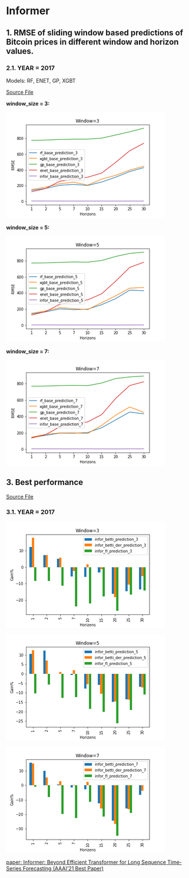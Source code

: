 # Informer

## 1. RMSE of sliding window based predictions of Bitcoin prices in different window and horizon values. 

### 2.1. YEAR = 2017

Models: RF, ENET, GP, XGBT

[Source File](../data/processed_data/2017_5models_total_rmse/)

<b>window_size = 3: </b>

![image](./img/2017/base_rmse_window_3_line.png)

<b>window_size = 5: </b>

![image](./img/2017/base_rmse_window_5_line.png)

<b>window_size = 7: </b>

![image](./img/2017/base_rmse_window_7_line.png)

## 3. Best performance 

[Source File](../data/processed_data/2017_5models_total_rmse/)

### 3.1. YEAR = 2017

![image](./img/2017/infor_window_3.png)

![image](./img/2017/infor_window_5.png)

![image](./img/2017/infor_window_7.png)


[paper: Informer: Beyond Efficient Transformer for Long Sequence Time-Series Forecasting (AAAI'21 Best Paper)](https://arxiv.org/abs/2012.07436)